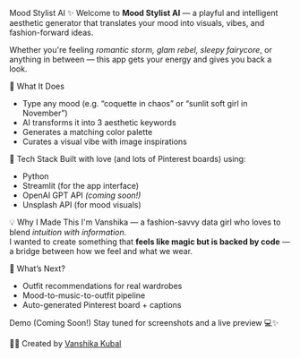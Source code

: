  Mood Stylist AI ✨
Welcome to **Mood Stylist AI** — a playful and intelligent aesthetic generator that translates your mood into visuals, vibes, and fashion-forward ideas.

Whether you're feeling *romantic storm, glam rebel, sleepy fairycore*, or anything in between — this app gets your energy and gives you back a look.

 👗 What It Does
-  Type any mood (e.g. “coquette in chaos” or “sunlit soft girl in November”)
-  AI transforms it into 3 aesthetic keywords
-  Generates a matching color palette
-  Curates a visual vibe with image inspirations

📌 Tech Stack
Built with love (and lots of Pinterest boards) using:
- Python
- Streamlit (for the app interface)
- OpenAI GPT API *(coming soon!)*
- Unsplash API (for mood visuals)

💡 Why I Made This
I'm Vanshika — a fashion-savvy data girl who loves to blend *intuition with information*.  
I wanted to create something that **feels like magic but is backed by code** — a bridge between how we feel and what we wear.

  👗 What’s Next?
-  Outfit recommendations for real wardrobes
-  Mood-to-music-to-outfit pipeline
-  Auto-generated Pinterest board + captions

Demo (Coming Soon!)
Stay tuned for screenshots and a live preview 💻✨

👩‍💻 Created by [Vanshika Kubal](https://github.com/yourusername)  
